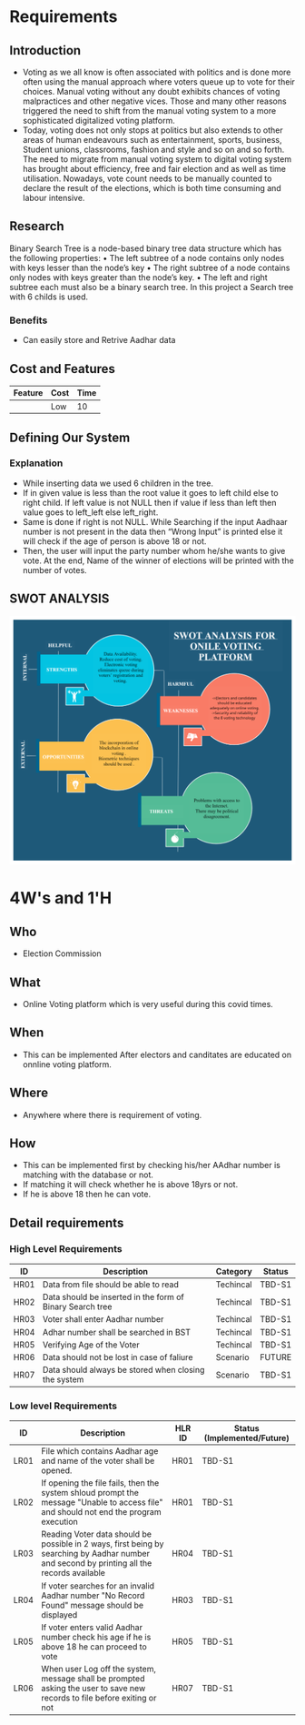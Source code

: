 # Requirements
## Introduction
  * Voting as we all know is often associated with politics and is done more often  using the manual approach where voters queue up to vote for their choices. Manual voting without any doubt exhibits chances of voting malpractices and other negative vices. Those and many other reasons triggered the need to shift from the manual voting system to a more sophisticated digitalized voting platform. 
  * Today, voting does not only stops at politics but also extends to other areas of human endeavours such as entertainment, sports, business, Student unions, classrooms, fashion and style and so on and so forth. The need to migrate from manual voting system to digital voting system has brought about efficiency, free and fair election and as well as time utilisation. Nowadays, vote count needs to be manually counted to declare the result of the elections, which is both time consuming and labour intensive. 

## Research
Binary Search Tree is a node-based binary tree data structure which has the following properties: 
• The left subtree of a node contains only nodes with keys lesser than the node’s key 
• The right subtree of a node contains only nodes with keys greater than the node’s key. 
• The left and right subtree each must also be a binary search tree. In this project a Search tree with 6 childs is used. 

### Benefits
  * Can easily store and Retrive Aadhar data 
## Cost and Features
Feature | Cost | Time
| ----- | ----- | ----- |
|       |   Low | 10    |

## Defining Our System
### Explanation
  * While inserting data we used 6 children in the tree. 
  * If in given value is less than the root value it goes to left child else to right  child. If left value is not NULL then if value if less than left then value goes to left_left else left_right.
  * Same is done if right is not NULL. While Searching if the input Aadhaar number is not present in the data then “Wrong Input” is printed else it will check if the age of    person is above 18 or not. 
  * Then, the user will input the party number whom he/she wants to give vote. At the end, Name of the winner of elections will be printed with the number of votes.
 
## SWOT ANALYSIS
![SWOT Analysis](https://github.com/PothuNikhil/255906_Online_Voting/blob/main/1_Requirement/SWOT.png)

# 4W&#39;s and 1&#39;H

## Who
  * Election Commission 

## What
  * Online Voting platform which is very useful during this covid times.

## When
  * This can be implemented After electors and canditates are educated on onnline voting platform.

## Where
  * Anywhere where there is requirement of voting.

## How
  * This can be implemented first by checking his/her AAdhar number is matching with the database or not.
  * If matching it will check whether he is above 18yrs or not.
  * If he is above 18 then he can vote.

## Detail requirements
### High Level Requirements 

| ID | Description | Category | Status | 
| ----- | ----- | ------- | ---------|
| HR01 | Data from file should be able to read | Techincal | TBD-S1 | 
| HR02 | Data should be inserted in the form of Binary Search tree| Techincal | TBD-S1 |
| HR03 | Voter shall enter Aadhar number  | Techincal | TBD-S1 |
| HR04 | Adhar number shall be searched in BST | Techincal | TBD-S1 |
| HR05 | Verifying Age of the Voter | Techincal | TBD-S1 |
| HR06 | Data should not be lost in case of faliure | Scenario | FUTURE |
| HR07 | Data should always be stored when closing the system | Scenario | TBD-S1 |
### Low level Requirements
 
| ID | Description | HLR ID | Status (Implemented/Future) |
| ------ | --------- | ------ | ----- |
| LR01 | File which contains Aadhar age and name of the voter shall be opened. | HR01 | TBD-S1 |
| LR02 | If opening the file fails, then the system shloud prompt the message "Unable to access file" and should not end the program execution | HR01 | TBD-S1 |
| LR03 | Reading Voter data should be possible in 2 ways, first being by searching by Aadhar number and second by printing all the records available | HR04 | TBD-S1 |
| LR04 | If voter searches for an invalid Aadhar number "No Record Found" message should be displayed | HR03 | TBD-S1 |
| LR05 | If voter enters valid Aadhar number check his age if he is above 18 he can proceed to vote | HR05 | TBD-S1 |
| LR06 | When user Log off the system, message shall be prompted asking the user to save new records to file before exiting or not | HR07 | TBD-S1 |
